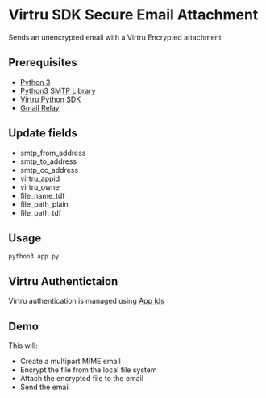 # Virtru SDK Secure Email Attachment
Sends an unencrypted email with a Virtru Encrypted attachment


## Prerequisites
- [Python 3](https://www.python.org/downloads/)
- [Python3 SMTP Library](https://docs.python.org/3/library/smtplib.html)
- [Virtru Python SDK](https://developer.virtru.com/docs/getting-started-python)
- [Gmail Relay](https://support.google.com/a/answer/176600?hl=en)


## Update fields
* smtp_from_address
* smtp_to_address
* smtp_cc_address
* virtru_appid
* virtru_owner
* file_name_tdf
* file_path_plain
* file_path_tdf

## Usage
```
python3 app.py
```

## Virtru Authentictaion
Virtru authentication is managed using [App Ids](https://developer.virtru.com/docs/how-to-add-authentication#section-1-appid-token-downloaded)


## Demo
This will:
* Create a multipart MIME email
* Encrypt the file from the local file system
* Attach the encrypted file to the email
* Send the email
